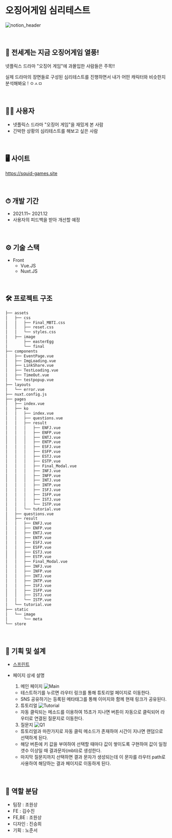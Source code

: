 # 오징어게임 심리테스트 
![notion_header](https://user-images.githubusercontent.com/85085844/146677929-d30f3272-68a4-4afe-bb3f-288affe52c76.png)

<br>

## 🦑 전세계는 지금 오징어게임 열풍!

넷플릭스 드라마 "오징어 게임"에 과몰입한 사람들은 주목!!

실제 드라마의 장면들로 구성된 심리테스트를 진행하면서 
내가 어떤 캐릭터와 비슷한지 분석해봐요 ! ㅇㅅㅁ

<br>

## 🙆‍♀️ 사용자
- 넷플릭스 드라마 "오징어 게임"을 재밌게 본 사람
- 긴박한 상황의 심리테스트를 해보고 싶은 사람

<br>

## 🖥 사이트
https://squid-games.site

<br>

## ⏱ 개발 기간
- 2021.11~ 2021.12
- 사용자의 피드백을 받아 개선할 예정

<br>

## ⚙️ 기술 스택
- Front
  - Vue.JS
  - Nuxt.JS

<br>

## 🛠 프로젝트 구조
```bash
├── assets
│   ├── css
│   │   ├── Final_MBTI.css
│   │   ├── reset.css
│   │   └── styles.css
│   ├── image
│       ├── easterEgg
│       └── final
├── components
│   ├── EventPage.vue
│   ├── ImgLoading.vue
│   ├── LinkShare.vue
│   ├── TestLoading.vue
│   ├── TimeOut.vue
│   └── testpopup.vue
├── layouts
│   └── error.vue
├── nuxt.config.js
├── pages
│   ├── index.vue
│   ├── ko
│   │   ├── index.vue
│   │   ├── questions.vue
│   │   ├── result
│   │   │   ├── ENFJ.vue
│   │   │   ├── ENFP.vue
│   │   │   ├── ENTJ.vue
│   │   │   ├── ENTP.vue
│   │   │   ├── ESFJ.vue
│   │   │   ├── ESFP.vue
│   │   │   ├── ESTJ.vue
│   │   │   ├── ESTP.vue
│   │   │   ├── Final_Modal.vue
│   │   │   ├── INFJ.vue
│   │   │   ├── INFP.vue
│   │   │   ├── INTJ.vue
│   │   │   ├── INTP.vue
│   │   │   ├── ISFJ.vue
│   │   │   ├── ISFP.vue
│   │   │   ├── ISTJ.vue
│   │   │   └── ISTP.vue
│   │   └── tutorial.vue
│   ├── questions.vue
│   ├── result
│   │   ├── ENFJ.vue
│   │   ├── ENFP.vue
│   │   ├── ENTJ.vue
│   │   ├── ENTP.vue
│   │   ├── ESFJ.vue
│   │   ├── ESFP.vue
│   │   ├── ESTJ.vue
│   │   ├── ESTP.vue
│   │   ├── Final_Modal.vue
│   │   ├── INFJ.vue
│   │   ├── INFP.vue
│   │   ├── INTJ.vue
│   │   ├── INTP.vue
│   │   ├── ISFJ.vue
│   │   ├── ISFP.vue
│   │   ├── ISTJ.vue
│   │   └── ISTP.vue
│   └── tutorial.vue
├── static
│   └── image
│       └── meta
└── store
```
<br>

## 📑 기획 및 설계 
* [스프린트](https://www.notion.so/ddusi/Sprint-Board-43ccbde594cc41c0b54a82d446ef44db)
* 페이지 상세 설명
  1. 메인 페이지
  ![Main](https://user-images.githubusercontent.com/85085844/146678339-6e60bc07-22ba-48b6-9f0c-98bafc3afe8d.png)
  - 테스트하기를 누르면 라우터 링크를 통해 튜토리얼 페이지로 이동한다.
  - SNS 공유하기는 등록된 메타태그를 통해 이미지와 함께 현재 링크가 공유된다. 
  
  2. 튜토리얼
  ![Tutorial](https://user-images.githubusercontent.com/85085844/146678406-5cdf6d88-ed7b-47c7-897a-3632b38281e1.png)
  - 자동 클릭되는 메소드를 이용하여 15초가 지나면 버튼이 자동으로 클릭되어 라우터로 연결된 질문지로 이동한다.
  
  3. 질문지
  ![Q1](https://user-images.githubusercontent.com/85085844/146678506-8d4897e1-f422-4325-bfe1-05ec963c2e7a.png)
  - 튜토리얼과 마찬가지로 자동 클릭 메소드가 존재하여 시간이 지나면 랜덤으로 선택하게 된다.
  - 해당 버튼에 키 값을 부여하여 선택할 때마다 값이 쌓이도록 구현하여 값이 일정 갯수 이상일 때 결과문자(mbti)로 생성한다.
  - 마지막 질문지까지 선택하면 결과 문자가 생성되는데 이 문자를 라우터 path로 사용하여 해당하는 결과 페이지로 이동하게 된다. 



<br>

## 🔖 역할 분담
- 팀장 : 조원상
- FE :  김수진
- FE,BE : 조원상
- 디자인 : 진승희
- 기획 : 노준서
